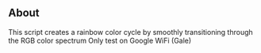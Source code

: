 ## About
This script creates a rainbow color cycle by smoothly transitioning through the RGB color spectrum
Only test on Google WiFi (Gale)
